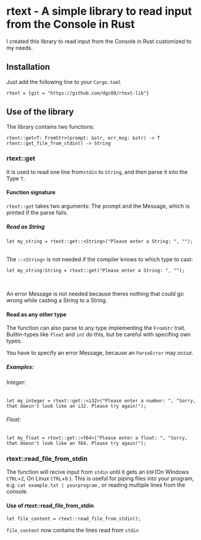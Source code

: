# rtext - A simple library to read input from the Console in Rust

I created this library to read input from the  Console in Rust customized to my needs.

## Installation

Just add the following line to your `Cargo.toml`

`rtext = {git = "https://github.com/dgc08/rtext-lib"}`

## Use of the library

The library contains two functions:

 `rtext::get<T: FromStr>(prompt: &str, err_msg: &str) -> T ` <br>
 `rtext::get_file_from_stdin() -> String `

### rtext::get

It is used to read one line from`stdin` to `String`, and then parse it into the Type `T`.

#### Function signature

`rtext::get` takes two arguments: The prompt and the Message, which is printed if the parse fails.

##### Read as String

`let my_string = rtext::get::<String>("Please enter a String: ", "");`
<br><br>


The `::<String>` is not needed if the compiler knows to which type to cast:

`let my_string:String = rtext::get("Please enter a String: ", "");`

<br>

An error Message is not needed because theres nothing that could go wrong while casting a String to a String.

#### Read as any other type

The function can also parse to any type implementing the `FromStr` trait. Builtin-types like `float` and `int` do this, but be careful with specifing own types.

You have to specify an error Message, because an  `ParseError` may occur.

##### Examples:

###### Integer:

`let my_integer = rtext::get::<i32>("Please enter a number: ", "Sorry, that doesn't look like an i32. Please try again!");`

###### Float:

`let my_float = rtext::get::<f64>("Please enter a float: ", "Sorry, that doesn't look like an f64. Please try again!");`

### rtext::read_file_from_stdin

The function will recive input from `stdin` until it gets an `EOF`(On WIndows `CTRL`+`Z`, On Linux `CTRL`+`D` ). This is useful for piping files into your program, e.g.
`cat example.txt | yourprogram`
, or reading multiple lines from the console. 

#### Use of rtext::read_file_from_stdin

`let file_content = rtext::read_file_from_stdin();`

`file_content` now contains the lines read from `stdin`
